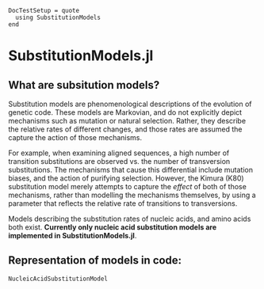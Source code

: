 ```@meta
DocTestSetup = quote
  using SubstitutionModels
end
```

# SubstitutionModels.jl

## What are subsitution models?

Substitution models are phenomenological descriptions of the evolution of genetic code.
These models are Markovian, and do not explicitly depict mechanisms such as
mutation or natural selection.
Rather, they describe the relative rates of different changes, and those rates
are assumed the capture the action of those mechanisms.

For example, when examining aligned sequences, a high number of transition
substitutions are observed vs. the number of transversion substitutions.
The mechanisms that cause this differential include mutation biases, and the
action of purifying selection.
However, the Kimura (K80) substitution model merely attempts to capture the
*effect* of both of those mechanisms, rather than modelling the mechanisms
themselves, by using a parameter that reflects the relative rate of transitions
to transversions.

Models describing the substitution rates of nucleic acids, and amino acids both exist. **Currently only nucleic acid substitution models are implemented in SubstitutionModels.jl**.

## Representation of models in code:

```@docs
NucleicAcidSubstitutionModel
```
